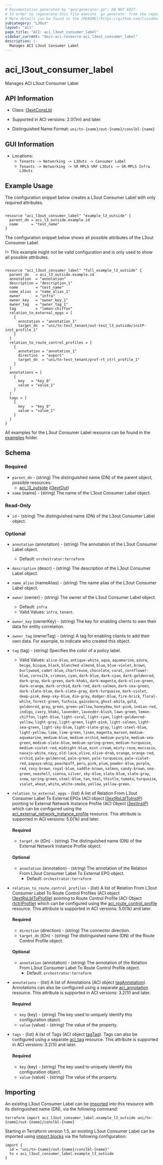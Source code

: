 ```yaml
---
# Documentation generated by "gen/generator.go"; DO NOT EDIT.
# In order to regenerate this file execute `go generate` from the repository root.
# More details can be found in the [README](https://github.com/CiscoDevNet/terraform-provider-aci/blob/master/README.md).
subcategory: "L3Out"
layout: "aci"
page_title: "ACI: aci_l3out_consumer_label"
sidebar_current: "docs-aci-resource-aci_l3out_consumer_label"
description: |-
  Manages ACI L3out Consumer Label
---
```


# aci_l3out_consumer_label #

Manages ACI L3out Consumer Label



## API Information ##

* Class: [l3extConsLbl](https://pubhub.devnetcloud.com/media/model-doc-latest/docs/app/index.html#/objects/l3extConsLbl/overview)

* Supported in ACI versions: 2.0(1m) and later.

* Distinguished Name Format: `uni/tn-{name}/out-{name}/conslbl-{name}`

## GUI Information ##

* Locations:
  - `Tenants -> Networking -> L3Outs -> Consumer Label`
  - `Tenants -> Networking -> SR MPLS VRF L3Outs -> SR-MPLS Infra L3Outs`

## Example Usage ##

The configuration snippet below creates a L3out Consumer Label with only required attributes.

```hcl

resource "aci_l3out_consumer_label" "example_l3_outside" {
  parent_dn = aci_l3_outside.example.id
  name      = "test_name"
}

```
The configuration snippet below shows all possible attributes of the L3out Consumer Label.

!> This example might not be valid configuration and is only used to show all possible attributes.

```hcl

resource "aci_l3out_consumer_label" "full_example_l3_outside" {
  parent_dn   = aci_l3_outside.example.id
  annotation  = "annotation"
  description = "description_1"
  name        = "test_name"
  name_alias  = "name_alias_1"
  owner       = "infra"
  owner_key   = "owner_key_1"
  owner_tag   = "owner_tag_1"
  tag         = "lemon-chiffon"
  relation_to_external_epgs = [
    {
      annotation = "annotation_1"
      target_dn  = "uni/tn-test_tenant/out-test_l3_outside/instP-inst_profile_1"
    }
  ]
  relation_to_route_control_profiles = [
    {
      annotation = "annotation_1"
      direction  = "export"
      target_dn  = "uni/tn-test_tenant/prof-rt_ctrl_profile_1"
    }
  ]
  annotations = [
    {
      key   = "key_0"
      value = "value_1"
    }
  ]
  tags = [
    {
      key   = "key_0"
      value = "value_1"
    }
  ]
}

```

All examples for the L3out Consumer Label resource can be found in the [examples](https://github.com/CiscoDevNet/terraform-provider-aci/tree/master/examples/resources/aci_l3out_consumer_label) folder.

## Schema ##

### Required ###

* `parent_dn` - (string) The distinguished name (DN) of the parent object, possible resources:
  - [aci_l3_outside](https://registry.terraform.io/providers/CiscoDevNet/aci/latest/docs/resources/l3_outside) ([l3extOut](https://pubhub.devnetcloud.com/media/model-doc-latest/docs/app/index.html#/objects/l3extOut/overview))
* `name` (name) - (string) The name of the L3out Consumer Label object.

### Read-Only ###

* `id` - (string) The distinguished name (DN) of the L3out Consumer Label object.

### Optional ###
  
* `annotation` (annotation) - (string) The annotation of the L3out Consumer Label object.
  - Default: `orchestrator:terraform`
* `description` (descr) - (string) The description of the L3out Consumer Label object.
* `name_alias` (nameAlias) - (string) The name alias of the L3out Consumer Label object.
* `owner` (owner) - (string) The owner of the L3out Consumer Label object.
  - Default: `infra`
  - Valid Values: `infra`, `tenant`.
* `owner_key` (ownerKey) - (string) The key for enabling clients to own their data for entity correlation.
* `owner_tag` (ownerTag) - (string) A tag for enabling clients to add their own data. For example, to indicate who created this object.
* `tag` (tag) - (string) Specifies the color of a policy label.
  - Valid Values: `alice-blue`, `antique-white`, `aqua`, `aquamarine`, `azure`, `beige`, `bisque`, `black`, `blanched-almond`, `blue`, `blue-violet`, `brown`, `burlywood`, `cadet-blue`, `chartreuse`, `chocolate`, `coral`, `cornflower-blue`, `cornsilk`, `crimson`, `cyan`, `dark-blue`, `dark-cyan`, `dark-goldenrod`, `dark-gray`, `dark-green`, `dark-khaki`, `dark-magenta`, `dark-olive-green`, `dark-orange`, `dark-orchid`, `dark-red`, `dark-salmon`, `dark-sea-green`, `dark-slate-blue`, `dark-slate-gray`, `dark-turquoise`, `dark-violet`, `deep-pink`, `deep-sky-blue`, `dim-gray`, `dodger-blue`, `fire-brick`, `floral-white`, `forest-green`, `fuchsia`, `gainsboro`, `ghost-white`, `gold`, `goldenrod`, `gray`, `green`, `green-yellow`, `honeydew`, `hot-pink`, `indian-red`, `indigo`, `ivory`, `khaki`, `lavender`, `lavender-blush`, `lawn-green`, `lemon-chiffon`, `light-blue`, `light-coral`, `light-cyan`, `light-goldenrod-yellow`, `light-gray`, `light-green`, `light-pink`, `light-salmon`, `light-sea-green`, `light-sky-blue`, `light-slate-gray`, `light-steel-blue`, `light-yellow`, `lime`, `lime-green`, `linen`, `magenta`, `maroon`, `medium-aquamarine`, `medium-blue`, `medium-orchid`, `medium-purple`, `medium-sea-green`, `medium-slate-blue`, `medium-spring-green`, `medium-turquoise`, `medium-violet-red`, `midnight-blue`, `mint-cream`, `misty-rose`, `moccasin`, `navajo-white`, `navy`, `old-lace`, `olive`, `olive-drab`, `orange`, `orange-red`, `orchid`, `pale-goldenrod`, `pale-green`, `pale-turquoise`, `pale-violet-red`, `papaya-whip`, `peachpuff`, `peru`, `pink`, `plum`, `powder-blue`, `purple`, `red`, `rosy-brown`, `royal-blue`, `saddle-brown`, `salmon`, `sandy-brown`, `sea-green`, `seashell`, `sienna`, `silver`, `sky-blue`, `slate-blue`, `slate-gray`, `snow`, `spring-green`, `steel-blue`, `tan`, `teal`, `thistle`, `tomato`, `turquoise`, `violet`, `wheat`, `white`, `white-smoke`, `yellow`, `yellow-green`.

* `relation_to_external_epgs` - (list) A list of Relation From L3out Consumer Label To External EPGs (ACI object [l3extRsLblToInstP](https://pubhub.devnetcloud.com/media/model-doc-latest/docs/app/index.html#/objects/l3extRsLblToInstP/overview)) pointing to External Network Instance Profile (ACI Object [l3extInstP](https://pubhub.devnetcloud.com/media/model-doc-latest/docs/app/index.html#/objects/l3extInstP/overview)) which can be configured using the [aci_external_network_instance_profile](https://registry.terraform.io/providers/CiscoDevNet/aci/latest/docs/resources/external_network_instance_profile) resource. This attribute is supported in ACI versions: 5.0(1k) and later.
  
  #### Required ####
  
  * `target_dn` (tDn) - (string) The distinguished name (DN) of the External Network Instance Profile object.

  #### Optional ####
    
  * `annotation` (annotation) - (string) The annotation of the Relation From L3out Consumer Label To External EPG object.
      - Default: `orchestrator:terraform`

* `relation_to_route_control_profiles` - (list) A list of Relation From L3out Consumer Label To Route Control Profiles (ACI object [l3extRsLblToProfile](https://pubhub.devnetcloud.com/media/model-doc-latest/docs/app/index.html#/objects/l3extRsLblToProfile/overview)) pointing to Route Control Profile (ACI Object [rtctrlProfile](https://pubhub.devnetcloud.com/media/model-doc-latest/docs/app/index.html#/objects/rtctrlProfile/overview)) which can be configured using the [aci_route_control_profile](https://registry.terraform.io/providers/CiscoDevNet/aci/latest/docs/resources/route_control_profile) resource. This attribute is supported in ACI versions: 5.0(1k) and later.
  
  #### Required ####
  
  * `direction` (direction) - (string) The connector direction.
  * `target_dn` (tDn) - (string) The distinguished name (DN) of the Route Control Profile object.

  #### Optional ####
    
  * `annotation` (annotation) - (string) The annotation of the Relation From L3out Consumer Label To Route Control Profile object.
      - Default: `orchestrator:terraform`

* `annotations` - (list) A list of Annotations (ACI object [tagAnnotation](https://pubhub.devnetcloud.com/media/model-doc-latest/docs/app/index.html#/objects/tagAnnotation/overview)). Annotations can also be configured using a separate [aci_annotation](https://registry.terraform.io/providers/CiscoDevNet/aci/latest/docs/resources/annotation) resource. This attribute is supported in ACI versions: 3.2(1l) and later.
  
  #### Required ####
  
  * `key` (key) - (string) The key used to uniquely identify this configuration object.
  * `value` (value) - (string) The value of the property.

* `tags` - (list) A list of Tags (ACI object [tagTag](https://pubhub.devnetcloud.com/media/model-doc-latest/docs/app/index.html#/objects/tagTag/overview)). Tags can also be configured using a separate [aci_tag](https://registry.terraform.io/providers/CiscoDevNet/aci/latest/docs/resources/tag) resource. This attribute is supported in ACI versions: 3.2(1l) and later.
  
  #### Required ####
  
  * `key` (key) - (string) The key used to uniquely identify this configuration object.
  * `value` (value) - (string) The value of the property.

## Importing

An existing L3out Consumer Label can be [imported](https://www.terraform.io/docs/import/index.html) into this resource with its distinguished name (DN), via the following command:

```
terraform import aci_l3out_consumer_label.example_l3_outside uni/tn-{name}/out-{name}/conslbl-{name}
```

Starting in Terraform version 1.5, an existing L3out Consumer Label can be imported
using [import blocks](https://developer.hashicorp.com/terraform/language/import) via the following configuration:

```
import {
  id = "uni/tn-{name}/out-{name}/conslbl-{name}"
  to = aci_l3out_consumer_label.example_l3_outside
}
```
